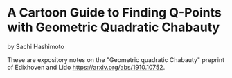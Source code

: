 # A Cartoon Guide to Finding Q-Points with Geometric Quadratic Chabauty
by Sachi Hashimoto

These are expository notes on the "Geometric quadratic Chabauty" preprint of Edixhoven and Lido <https://arxiv.org/abs/1910.10752>.
